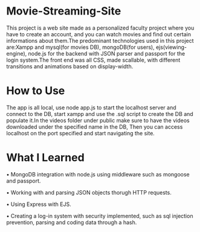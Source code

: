 # Movie-Streaming-Site
 
This project is a web site made as a personalized faculty project where you have to create an account, and you can watch movies and find out certain informations about them.The predominant technologies used in this project are:Xampp and mysql(for movies DB), mongoDB(for users), ejs(viewing-engine), node.js for the backend with JSON parser and passport for the login system.The front end was all CSS, made scallable, with different transitions and animations based on display-width.

# How to Use
The app is all local, use node app.js to start the localhost server and connect to the DB, start xampp and use the .sql script to create the DB and populate it.In the videos folder under public make sure to have the videos downloaded under the specified name in the DB, Then you can access localhost on the port specified and start navigating the site.

# What I Learned
• MongoDB integration with node.js using middleware such as mongoose and passport.

• Working with and parsing JSON objects thorugh HTTP requests.

• Using Express with EJS.

• Creating a log-in system with security implemented, such as sql injection prevention, parsing and coding data through a hash.
